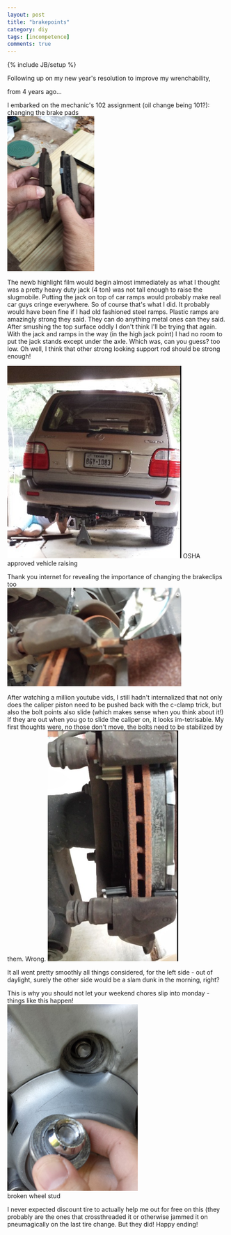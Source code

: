 ```yaml
---
layout: post
title: "brakepoints"
category: diy
tags: [incompetence]
comments: true
---
```

{% include JB/setup %}
  
Following up on my new year's resolution to improve my wrenchability,

from 4 years ago...

I embarked on the mechanic's 102 assignment (oil change being 101?): changing the brake pads  
<img src="/images/brakepadsoldvsnew.jpg" width="200"/>
  
The newb highlight film would begin almost immediately as what I thought was a pretty heavy duty jack (4 ton) was not tall enough to raise the slugmobile.  Putting the jack on top of car ramps would probably make real car guys cringe everywhere.  So of course that's what I did.  It probably would have been fine if I had old fashioned steel ramps.  Plastic ramps are amazingly strong they said.  They can do anything metal ones can they said.  After smushing the top surface oddly I don't think I'll be trying that again.  With the jack and ramps in the way (in the high jack point) I had no room to put the jack stands except under the axle.  Which was, can you guess?  too low.  Oh well, I think that other strong looking support rod should be strong enough!
  
<img src="/images/brakechange.jpg" width="400"/>  
OSHA approved vehicle raising
  
Thank you internet for revealing the importance of changing the brakeclips too  
<img src="/images/brakepadclips.jpg" width="400"/>
  
After watching a million youtube vids, I still hadn't internalized that not only does the caliper piston need to be pushed back with the c-clamp trick, but also the bolt points also slide (which makes sense when you think about it!)  If they are out when you go to slide the caliper on, it looks im-tetrisable.  My first thoughts were, no those don't move, the bolts need to be stabilized by them.  Wrong.
<img src="/images/brakesfrontview.jpg" width="300"/>
  
It all went pretty smoothly all things considered, for the left side - out of daylight, surely the other side would be a slam dunk in the morning, right?  
  
This is why you should not let your weekend chores slip into monday - things like this happen!  
<img src="/images/brakedthebolt.jpg" width="300"/>  
broken wheel stud
  
I never expected discount tire to actually help me out for free on this (they probably are the ones that crossthreaded it or otherwise jammed it on pneumagically on the last tire change.  But they did!  Happy ending!
